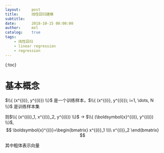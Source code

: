 ```yaml
---
layout:     post
title:      线性回归建模
subtitle:   
date:       2018-10-15 00:00:00
author:     mzl
catalog:    true
tags:
    - 线性回归
    - linear regression
    - regression
---
```


{:toc}

# 基本概念

$\\{ (x^{(i)}, y^{(i)}) \\}$ 是一个训练样本，$\\{ (x^{(i)}, y^{(i)}); i=1, \dots, N \\}$ 是训练样本集

则$\\{ (x^{(i)}_1, x^{(i)}_2, y^{(i)}) \\}$ $\rightarrow$ $\\{ (\boldsymbol{x}^{(i)}, y^{(i)}) \\}$, 
$$
\boldsymbol{x}^{(i)}=\begin{bmatrix}
    x^{(i)}_1 \\\\
    x^{(i)}_2
\end{bmatrix}
$$

其中粗体表示向量
